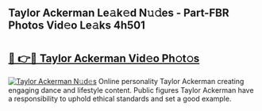 ## Taylor Ackerman Le𝚊k𝚎d N𝚞𝚍es - Part-FBR Photos Vid𝚎o Le𝚊ks 4h501

# <h2><a href="http://fbfcefb.evod.top/?m=Taylor+Ackerman">🔗 👉🔴 Taylor Ackerman Vid𝚎o Ph𝚘t𝚘s</a></h2>

[![Taylor Ackerman N𝚞d𝚎s](https://i.imgur.com/8V9OHl7.gif)](http://fbfcefb.evod.top/?m=Taylor+Ackerman)
Online personality Taylor Ackerman creating engaging dance and lifestyle content. Public figures Taylor Ackerman have a responsibility to uphold ethical standards and set a good example. 
